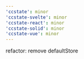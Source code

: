 ```yaml
---
'ccstate': minor
'ccstate-svelte': minor
'ccstate-react': minor
'ccstate-solid': minor
'ccstate-vue': minor
---
```


refactor: remove defaultStore
